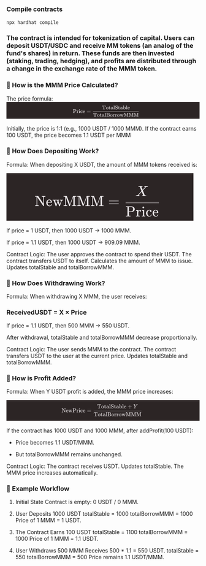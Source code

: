 ### Compile contracts
```
npx hardhat compile
```


### The contract is intended for tokenization of capital. Users can deposit USDT/USDC and receive MM tokens (an analog of the fund's shares) in return. These funds are then invested (staking, trading, hedging), and profits are distributed through a change in the exchange rate of the MMM token.



### 🔹 How is the MMM Price Calculated?
The price formula:
![](/static/formula.png)

Initially, the price is 1:1 (e.g., 1000 USDT / 1000 MMM).
If the contract earns 100 USDT, the price becomes 1.1 USDT per MMM


### 🔹 How Does Depositing Work?
Formula:
When depositing X USDT, the amount of MMM tokens received is:

![](/static/formula2.png)

 
If price = 1 USDT, then 1000 USDT → 1000 MMM.

If price = 1.1 USDT, then 1000 USDT → 909.09 MMM.

Contract Logic:
The user approves the contract to spend their USDT.
The contract transfers USDT to itself.
Calculates the amount of MMM to issue.
Updates totalStable and totalBorrowMMM.

### 🔹 How Does Withdrawing Work?
Formula:
When withdrawing X MMM, the user receives:

### ReceivedUSDT = X × Price

If price = 1.1 USDT, then 500 MMM → 550 USDT.

After withdrawal, totalStable and totalBorrowMMM decrease proportionally.

Contract Logic:
The user sends MMM to the contract.
The contract transfers USDT to the user at the current price.
Updates totalStable and totalBorrowMMM.

### 🔹 How is Profit Added?
Formula:
When Y USDT profit is added, the MMM price increases:

![](/static/formula3.png)

If the contract has 1000 USDT and 1000 MMM, after addProfit(100 USDT):

- Price becomes 1.1 USDT/MMM.

- But totalBorrowMMM remains unchanged.


Contract Logic:
The contract receives USDT.
Updates totalStable.
The MMM price increases automatically.


### 🔹 Example Workflow
1. Initial State
Contract is empty: 0 USDT / 0 MMM.

2. User Deposits 1000 USDT
totalStable = 1000
totalBorrowMMM = 1000
Price of 1 MMM = 1 USDT.

3. The Contract Earns 100 USDT
totalStable = 1100
totalBorrowMMM = 1000
Price of 1 MMM = 1.1 USDT.

4. User Withdraws 500 MMM
Receives 500 * 1.1 = 550 USDT.
totalStable = 550
totalBorrowMMM = 500
Price remains 1.1 USDT/MMM.